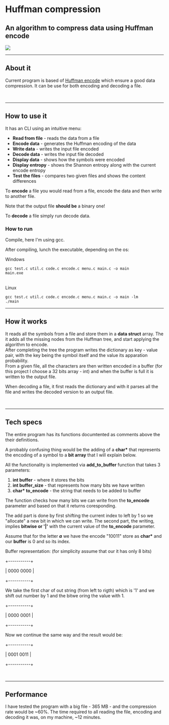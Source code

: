 <h1>Huffman compression</h1>
<h2>An algorithm to compress data using Huffman encode</h2>
<img src='https://user-images.githubusercontent.com/65015373/224038158-8c8de0b7-3be4-4522-8348-cfc1bc4e99ae.png'>
<br>
<hr>
<h2>About it</h2>

<p>Current program is based of <a href='https://github.com/w-i-l/huffman-coding'>Huffman encode</a> which ensure a good data compression. It can be use for both encoding and decoding a file.</p>

<br>
<hr>
<h2>How to use it</h2>

<p>It has an CLI using an intuitive menu:</p>
<ul>
    <li><b>Read from file</b> - reads the data from a file</li>
    <li><b>Encode data</b> - generates the Huffman encoding of the data</li>
    <li><b>Write data</b> - writes the input file encoded</li>
    <li><b>Decode data</b> - writes the input file decoded</li>
    <li><b>Display data</b> - shows how the symbols were encoded</li>
    <li><b>Display entropy</b> - shows the Shannon entropy along with the current encode entropy</li>
    <li><b>Test the files</b> - compares two given files and shows the content differences</li>
</ul>

<p>To <b>encode</b> a file you would read from a file, encode the data and then write to another file.</p>
<p>Note that the output file <b>should be</b> a binary one!</p>


<p>To <b>decode</b> a file simply run decode data.</p>


<h3>How to run</h3>
<p>Compile, here I'm using gcc.</p>

<p>After compiling, lunch the executable, depending on the os:</p>

<p>Windows</p>
<code bash>gcc test.c util.c code.c encode.c menu.c main.c -o main</code>
<br>
<code bash>main.exe</code>

<br>
<br>
<p>Linux</p>
<code bash>gcc test.c util.c code.c encode.c menu.c main.c -o main -lm</code>
<br>
<code bash>./main</code>


<br>
<hr>
<h2>How it works</h2>

<p>It reads all the symbols from a file and store them in a <b>data struct</b> array. The it adds all the missing nodes from the Huffman tree, and start applying the algorithm to encode.<br>
After completing the tree the program writes the dictionary as key - value pair, with the key being the symbol itself and the value its apparation probability.<br>
From a given file, all the characters are then written encoded in a buffer (for this project I choose a 32 bits array - int) and when the buffer is full it is written to the output file.</p>

<p>When decoding a file, it first reads the dictionary and with it parses all the file and writes the decoded version to an output file.</p>


<br>
<hr>
<h2>Tech specs</h2>

<p>The entire program has its functions documtented as comments above the their definitions.</p>
<p>A probably confusing thing would be the adding of a <b>char*</b> that represents the encoding of a symbol to a <b>bit array</b> that I will explain below.</p>

<p>All the functionality is implemented via <b>add_to_buffer</b> function that takes 3 parameters: </p>
<ol>
    <li><b>int buffer</b> - where it stores the bits</li>
    <li><b>int buffer_size</b> - that represents how many bits we have written
    <li><b>char* to_encode</b> - the string that needs to be added to buffer</li>
</ol>

<p>The function checks how many bits we can write from the <b>to_encode</b> parameter and based on that it returns coresponding.</p>
<p>The add part is done by first shifting the current index to left by 1 so we "allocate" a new bit in which we can write. The second part, the writing, implies <b>bitwise or '|'</b> with the current value of the <b>to_encode</b> parameter.</p>

<p>Assume that for the letter <b><i>a</i></b> we have the encode "10011" store as <b>char*</b> and our <b>buffer</b> is 0 and so its index.</p>

<p>Buffer representation: (for simplicity assume that our it has only 8 bits)<br></p>
<p>+-----------+</p>
<p>| 0000 0000 |</p>
<p>+-----------+</p>

<p>We take the first char of out string (from left to rigth) which is '1' and we shift out number by 1 and the bitwe oring the value with 1.</p>

<p>+-----------+</p>
<p>| 0000 0001 |</p>
<p>+-----------+</p>

<p>Now we continue the same way and the result would be: </p>

<p>+-----------+</p>
<p>| 0001 0011 |</p>
<p>+-----------+</p>

<br>
<hr>
<h2>Performance</h2>
<p>I have tested the program with a big file  - 365 MB - and the compression rate would be ~60%. The time required to all reading the file, encoding and decoding it was, on my machine, ~12 minutes.</p>
